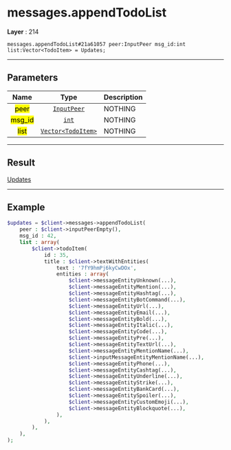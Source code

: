 # messages.appendTodoList

**Layer** : 214

```tl
messages.appendTodoList#21a61057 peer:InputPeer msg_id:int list:Vector<TodoItem> = Updates;
```

---

## Parameters

| Name | Type | Description |
| :---: | :---: | :--- |
| <mark>peer</mark> | [`InputPeer`](type/InputPeer) | NOTHING |
| <mark>msg_id</mark> | [`int`](type/int) | NOTHING |
| <mark>list</mark> | [`Vector<TodoItem>`](type/TodoItem) | NOTHING |

---

## Result

[Updates](type/Updates)

---

## Example

```php
$updates = $client->messages->appendTodoList(
	peer : $client->inputPeerEmpty(),
	msg_id : 42,
	list : array(
		$client->todoItem(
			id : 35,
			title : $client->textWithEntities(
				text : '7fY9hmPj6kyCwDOx',
				entities : array(
					$client->messageEntityUnknown(...),
					$client->messageEntityMention(...),
					$client->messageEntityHashtag(...),
					$client->messageEntityBotCommand(...),
					$client->messageEntityUrl(...),
					$client->messageEntityEmail(...),
					$client->messageEntityBold(...),
					$client->messageEntityItalic(...),
					$client->messageEntityCode(...),
					$client->messageEntityPre(...),
					$client->messageEntityTextUrl(...),
					$client->messageEntityMentionName(...),
					$client->inputMessageEntityMentionName(...),
					$client->messageEntityPhone(...),
					$client->messageEntityCashtag(...),
					$client->messageEntityUnderline(...),
					$client->messageEntityStrike(...),
					$client->messageEntityBankCard(...),
					$client->messageEntitySpoiler(...),
					$client->messageEntityCustomEmoji(...),
					$client->messageEntityBlockquote(...),
				),
			),
		),
	),
);
```